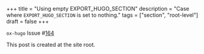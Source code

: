 +++
title = "Using empty EXPORT_HUGO_SECTION"
description = "Case where `EXPORT_HUGO_SECTION` is set to nothing."
tags = ["section", "root-level"]
draft = false
+++

`ox-hugo` Issue #[164](https://github.com/kaushalmodi/ox-hugo/issues/164)

This post is created at the site root.

